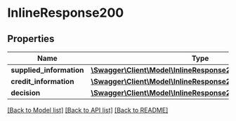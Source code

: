 # InlineResponse200

## Properties
Name | Type | Description | Notes
------------ | ------------- | ------------- | -------------
**supplied_information** | [**\Swagger\Client\Model\InlineResponse200SuppliedInformation**](InlineResponse200SuppliedInformation.md) |  | [optional] 
**credit_information** | [**\Swagger\Client\Model\InlineResponse200CreditInformation**](InlineResponse200CreditInformation.md) |  | [optional] 
**decision** | [**\Swagger\Client\Model\InlineResponse200Decision**](InlineResponse200Decision.md) |  | [optional] 

[[Back to Model list]](../README.md#documentation-for-models) [[Back to API list]](../README.md#documentation-for-api-endpoints) [[Back to README]](../README.md)



